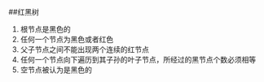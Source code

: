 ##红黑树
1. 根节点是黑色的
2. 任何一个节点为黑色或者红色
3. 父子节点之间不能出现两个连续的红节点
4. 任何一个节点向下遍历到其子孙的叶子节点，所经过的黑节点个数必须相等
5. 空节点被认为是黑色的

